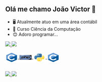 ## Olá me chamo João Victor 👋

- 🖥️ Atualmente atuo em uma área contábil
- 📔 Curso Ciência da Computação
- 😊 Adoro programar...

<div>
 <a href= "https://github.com/joaoSantosx">
  <img height="180em" src="https://github-readme-stats.vercel.app/api?username=joaoSantosx&show_icons=true&theme=dracula&include_all_commits=true&count_private=true"/>
<img height= "168em" src= "https://github-readme-stats.vercel.app/api/top-langs/?username=joaoSantosx&layout=compact&langs_count=16&theme=dracula"/>
</div>
 
 <div style= "display: inline_block"><br>
  <img align= "center" alt= "Joao-HTML" height="30" width="40" src="https://raw.githubusercontent.com/devicons/devicon/2ae2a900d2f041da66e950e4d48052658d850630/icons/c/c-original.svg">
  <img align= "center" alt= "Joao-PHP" height="30" width="40" src="https://raw.githubusercontent.com/devicons/devicon/2ae2a900d2f041da66e950e4d48052658d850630/icons/php/php-original.svg">
  <img align= "center" alt= "Joao-Python" height="30" width="40" src="https://raw.githubusercontent.com/devicons/devicon/2ae2a900d2f041da66e950e4d48052658d850630/icons/python/python-original.svg">
  <img align= "center" alt= "Joao-C" height="30" width="40" src="https://raw.githubusercontent.com/devicons/devicon/2ae2a900d2f041da66e950e4d48052658d850630/icons/c/c-original.svg">
 </div>
 
 ##
 
  <div>
 <a href="https://www.instagram.com/joao_ferreirazz/" target="_blank"><img src="https://img.shields.io/badge/Instagram-E4405F?style=for-the-badge&logo=instagram&logoColor=white">
   <a href="https://www.linkedin.com/in/joão-santos-9569b9232/" target="_blank"><img src="https://img.shields.io/badge/LinkedIn-0077B5?style=for-the-badge&logo=linkedin&logoColor=white">
 </div>
  
  
  
